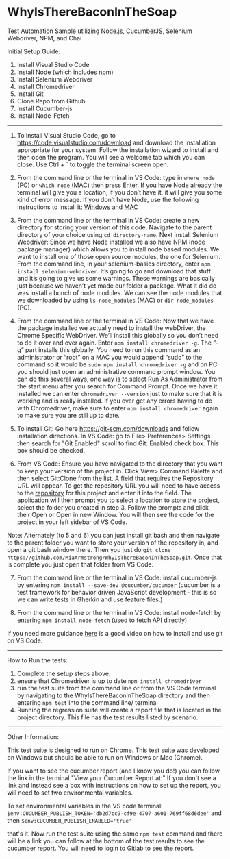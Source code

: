# WhyIsThereBaconInTheSoap
Test Automation Sample utilizing Node.js, CucumberJS, Selenium Webdriver, NPM, and Chai

Initial Setup Guide:

1. Install Visual Studio Code
2. Install Node (which includes npm)
3. Install Selenium Webdriver
4. Install Chromedriver
5. Install Git
6. Clone Repo from Github 
7. Install Cucumber-js
8. Install Node-Fetch

---

1. To install Visual Studio Code, go to https://code.visualstudio.com/download and download the installation appropriate for your system. Follow the installation wizard to install and then open the program. You will see a welcome tab which you can close. Use Ctrl + ` to toggle the terminal screen open. 

2. From the command line or the terminal in VS Code: type in `where node` (PC) or `which node` (MAC) then press Enter. If you have Node already the terminal will give you a location, if you don’t have it, it will give you some kind of error message. If you don’t have Node, use the following instructions to install it: [Windows](http://treehouse.github.io/installation-guides/windows/node-windows.html) and [MAC](http://treehouse.github.io/installation-guides/mac/node-mac.html)

3. From the command line or the terminal in VS Code: create a new directory for storing your version of this code. Navigate to the parent directory of your choice using `cd directory-name`. Next install Selenium Webdriver: Since we have Node installed we also have NPM (node package manager) which allows you to install node based modules. We want to install one of those open source modules, the one for Selenium. From the command line, in your selenium-basics directory, enter `npm install selenium-webdriver`. It’s going to go and download that stuff and it’s going to give us some warnings. These warnings are basically just because we haven’t yet made our folder a package. What it did do was install a bunch of node modules. We can see the node modules that we downloaded by using `ls node_modules` (MAC) or `dir node_modules` (PC).

4. From the command line or the terminal in VS Code: Now that we have the package installed we actually need to install the webDriver, the Chrome Specific WebDriver. We’ll install this globally so you don’t need to do it over and over again. Enter `npm install chromedriver -g`. The “-g” part installs this globally.  You need to run this command as an administrator or “root” on a MAC you would append “sudo” to the command so it would be `sudo npm install chromedriver -g` and on PC you should just open an administrative command prompt window. You can do this several ways, one way is to select Run As Administrator from the start menu after you search for Command Prompt. Once we have it installed we can enter `chromedriver --version` just to make sure that it is working and is really installed. If you ever get any errors having to do with Chromedriver, make sure to enter `npm install chromedriver` again to make sure you are still up to date. 

5. To install Git: Go here https://git-scm.com/downloads and follow installation directions. In VS Code: go to File> Preferences> Settings then search for "Git Enabled" scroll to find Git: Enabled check box. This box should be checked. 

6. From VS Code: Ensure you have navigated to the directory that you want to keep your version of the project in. Click View> Command Palette and then select Git:Clone from the list. A field that requires the Repository URL will appear. To get the repository URL you will need to have access to the [repository](https://github.com/MiaArmstrong/WhyIsThereBaconInTheSoap.git) for this project and enter it into the field. The application will then prompt you to select a location to store the project, select the folder you created in step 3. Follow the prompts and click their Open or Open in new Window. You will then see the code for the project in your left sidebar of VS Code. 

Note: Alternately (to 5 and 6) you can just install git bash and then navigate to the parent folder you want to store your version of the repository in, and open a git bash window there. Then you just do `git clone https://github.com/MiaArmstrong/WhyIsThereBaconInTheSoap.git`. Once that is complete you just open that folder from VS Code. 

7. From the command line or the terminal in VS Code: install cucumber-js by entering `npm install --save-dev @cucumber/cucumber` (cucumber is a test framework for behavior driven JavaScript development - this is so we can write tests in Gherkin and use feature files.)

8. From the command line or the terminal in VS Code: install node-fetch by entering `npm install node-fetch` (used to fetch API directly)


If you need more guidance [here](https://www.youtube.com/watch?v=Fk12ELJ9Bww) is a good video on how to install and use git on VS Code.

---

How to Run the tests:

1. Complete the setup steps above.
2. ensure that Chromedriver is up to date `npm install chromedriver`
3. run the test suite from the command line or from the VS Code terminal by navigating to the WhyIsThereBaconInTheSoap directory and then entering `npm test` into the command line/ terminal
4. Running the regression suite will create a report file that is located in the project directory. This file has the test results listed by scenario. 


---

Other Information:

This test suite is designed to run on Chrome. This test suite was developed on Windows but should be able to run on Windows or Mac (Chrome).

If you want to see the cucumber report (and I know you do!) you can follow the link in the terminal "View your Cucumber Report at:"
If you don't see a link and instead see a box with instructions on how to set up the report, you will need to set two environmental variables. 

To set environmental variables in the VS code terminal:
`$env:CUCUMBER_PUBLISH_TOKEN='db2d7cc9-cf9e-4707-a601-769ff68d6dee'`
and then
`$env:CUCUMBER_PUBLISH_ENABLED='true'`

that's it. Now run the test suite using the same `npm test` command and there will be a link you can follow at the bottom of the test results to see the cucumber report. You will need to login to Gitlab to see the report.




